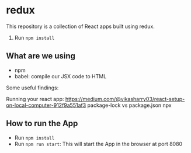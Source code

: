 # redux

This repository is a collection of React apps built using redux.

1. Run `npm install`

## What are we using
- npm
- babel: compile our JSX code to HTML



Some useful findings:

Running your react app: https://medium.com/@vikasharry03/react-setup-on-local-computer-912f9a551af3
package-lock vs package.json
npx

## How to run the App
- Run `npm install`
- Run `npm run start`: This will start the App in the browser at port 8080